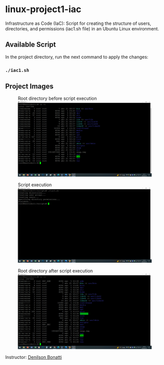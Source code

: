 # linux-project1-iac
Infrastructure as Code (IaC): Script for creating the structure of users, directories, and permissions (iac1.sh file) in an Ubuntu Linux environment.

## Available Script

In the project directory, run the next command to apply the changes:

### `./iac1.sh`

## Project Images

<figure>
    <figcaption>Root directory before script execution</figcaption>
    <img src="./img/image1.png"
         alt="Root directory at the beginning">
</figure>

<figure>
    <figcaption>Script execution</figcaption>
    <img src="./img/image2.png"
         alt="Script execution">
</figure>

<figure>
    <figcaption>Root directory after script execution</figcaption>
    <img src="./img/image3.png"
         alt="Root directory at the end">
</figure>

Instructor: [Denilson Bonatti](https://www.linkedin.com/in/denilsonbonatti/)
